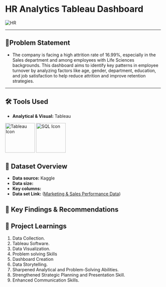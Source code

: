 # **HR Analytics Tableau Dashboard**




![HR](https://github.com/user-attachments/assets/fe9f11da-1c50-4c34-a956-410bb46a1e32)




--------------------------------------------------------------------------------------------------------------------------------------------------------------------------------------------------------------------





## 🎯Problem Statement

 - The company is facing a high attrition rate of 16.99%, especially in the Sales department and among employees with Life Sciences backgrounds. This dashboard aims to identify key patterns in employee turnover by analyzing factors like age, gender, department, education, and job satisfaction to help reduce attrition and improve retention strategies.





-------------------------------------------------------------------------------------------------------------------------------------------------------------------------------------------------------------------

## 🛠️ Tools Used

- **Analytical & Visual:** Tableau

<img width="96" height="96" src="https://img.icons8.com/color/144/tableau-software.png" alt="Tableau Icon"/> <img width="96" height="96" src="https://img.icons8.com/color/144/sql.png" alt="SQL Icon"/>




## 📅 Dataset Overview

- **Data source:** Kaggle
- **Data size:** 
- **Key columns:** 
- **Data set Link:** ([Marketing & Sales Performance Data]())



## 🔎 Key Findings & Recommendations








## 🧠 Project Learnings
1. Data Collection.
2. Tableau Software.
3. Data Visualization.
4. Problem solving Skills
5. Dashboard Creation
6. Data Storytelling.
7. Sharpened Analytical and Problem-Solving Abilities.
8. Strengthened Strategic Planning and Presentation Skill.
9. Enhanced Communication Skills.













